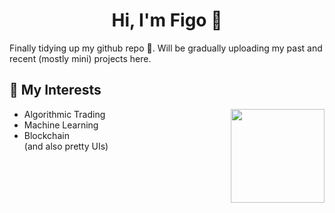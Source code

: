 <h1 align="center">Hi, I'm Figo 👋</h1>
Finally tidying up my github repo 😬. Will be gradually uploading my past and recent (mostly mini) projects here. 

## 👾 My Interests
<img align= "right" width= "150" src="https://media.giphy.com/media/zkMri4yiJ3Mdy/giphy.gif"/>

* Algorithmic Trading
* Machine Learning
* Blockchain 
<br/>(and also pretty UIs)


